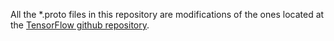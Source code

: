 All the *.proto files in this repository are modifications of the ones
located at the [TensorFlow github repository](https://github.com/tensorflow/tensorflow).